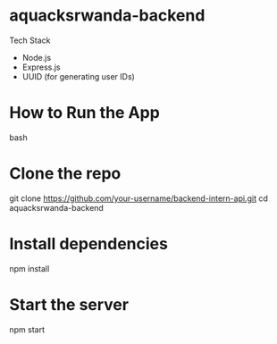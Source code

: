 # aquacksrwanda-backend 

 Tech Stack
- Node.js
- Express.js
- UUID (for generating user IDs)

# How to Run the App

bash
# Clone the repo
git clone https://github.com/your-username/backend-intern-api.git
cd aquacksrwanda-backend

# Install dependencies
npm install

# Start the server
npm start
